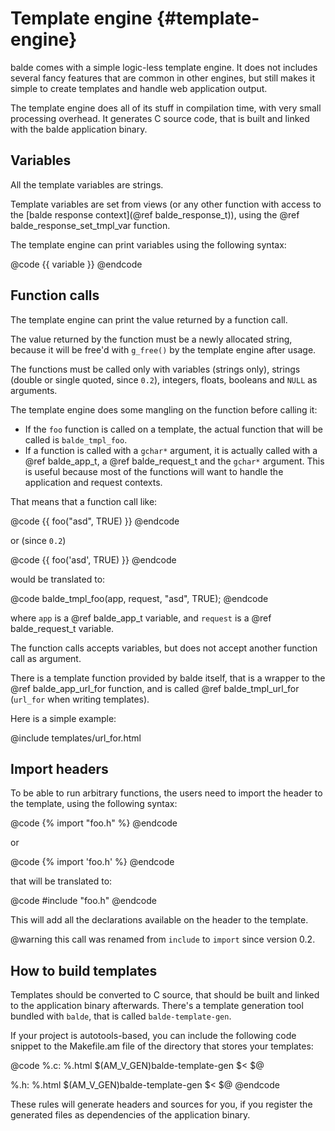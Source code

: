 Template engine {#template-engine}
===============

balde comes with a simple logic-less template engine. It does not includes several fancy features that are common in other engines, but still makes it simple to create templates and handle web application output.

The template engine does all of its stuff in compilation time, with very small processing overhead. It generates C source code, that is built and linked with the balde application binary.


Variables
---------

All the template variables are strings.

Template variables are set from views (or any other function with access to the [balde response context](@ref balde_response_t)), using the @ref balde_response_set_tmpl_var function.

The template engine can print variables using the following syntax:

@code
{{ variable }}
@endcode


Function calls
--------------

The template engine can print the value returned by a function call.

The value returned by the function must be a newly allocated string, because it will be free'd with ``g_free()`` by the template engine after usage.

The functions must be called only with variables (strings only), strings (double or single quoted, since ``0.2``), integers, floats, booleans and ``NULL`` as arguments.

The template engine does some mangling on the function before calling it:

- If the ``foo`` function is called on a template, the actual function that will be called is ``balde_tmpl_foo``.
- If a function is called with a ``gchar*`` argument, it is actually called with a @ref balde_app_t, a @ref balde_request_t and the ``gchar*`` argument. This is useful because most of the functions will want to handle the application and request contexts.

That means that a function call like:

@code
{{ foo("asd", TRUE) }}
@endcode

or (since ``0.2``)

@code
{{ foo('asd', TRUE) }}
@endcode

would be translated to:

@code
balde_tmpl_foo(app, request, "asd", TRUE);
@endcode

where ``app`` is a @ref balde_app_t variable, and ``request`` is a @ref balde_request_t variable.

The function calls accepts variables, but does not accept another function call as argument.

There is a template function provided by balde itself, that is a wrapper to the @ref balde_app_url_for function, and is called @ref balde_tmpl_url_for (``url_for`` when writing templates).

Here is a simple example:

@include templates/url_for.html


Import headers
---------------

To be able to run arbitrary functions, the users need to import the header to the template, using the following syntax:

@code
{% import "foo.h" %}
@endcode

or

@code
{% import 'foo.h' %}
@endcode

that will be translated to:

@code
#include "foo.h"
@endcode

This will add all the declarations available on the header to the template.

@warning this call was renamed from ``include`` to ``import`` since version 0.2.


How to build templates
----------------------

Templates should be converted to C source, that should be built and linked to the application binary afterwards. There's a template generation tool bundled with ``balde``, that is called ``balde-template-gen``.

If your project is autotools-based, you can include the following code snippet to the Makefile.am file of the directory that stores your templates:

@code
%.c: %.html
	$(AM_V_GEN)balde-template-gen $< $@

%.h: %.html
	$(AM_V_GEN)balde-template-gen $< $@
@endcode

These rules will generate headers and sources for you, if you register the generated files as dependencies of the application binary.
